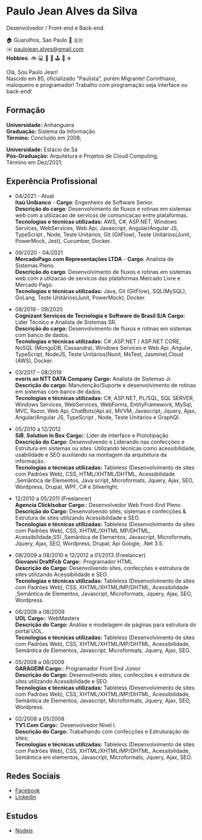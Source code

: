 # Paulo Jean Alves da Silva

Desenvolvedor / Front-end e Back-end.

:house: Guarulhos, Sao Paulo :round_pushpin: :brazil: <br>
:envelope: paulojean.alves@gmail.com <br>
**Hobbies**: :bike: :computer: :runner: :guitar: :joystick: :book: :airplane:

Olá, Sou Paulo Jean!<br>
Nascido em 85, oficializado "Paulista", porém Migrante! Corinthiano, maloqueiro e programador!
Trabalho com programação seja interface ou back-end!

## Formação

**Universidade:** Anhanguera<br>
**Graduação:** Sistema da Informação<br>
**Término:** Concluído em 2008;<br>

**Universidade:** Estácio de Sá<br>
**Pós-Graduação:** Arquitetura e Projetos de Cloud Computing;<br>
Término em Dez/2021;

## Experência Profissional

- 04/2021 - Atual<br>
  **Itaú Unibanco** -
  **Cargo**: Engenheiro de Software Senior.<br>
  **Descrição do cargo**: Desenvolvimento de fluxos e rotinas em sistemas web com a utliizacao de servicos de comunicacao entre plataformas.<br>
  **Tecnologias e técnicas utilizadas:** AWS, C#, ASP.NET, Windows Services, WebServices, Web Api, Javascript, Angular/Angular JS, TypeScript , Node, Teste Unitários, Git (GitFlow), Teste Unitários(Junit, PowerMock, Jest), Cucumber, Docker.

- 09/2020 - 04/2021<br>
  **MercadoPago.com Representações LTDA** -
  **Cargo**: Analista de Sistemas Pleno.<br>
  **Descrição do cargo**: Desenvolvimento de fluxos e rotinas em sistemas web com a utlizacao de servicos das plataformas Mercado Livre e Mercado Pago.<br>
  **Tecnologias e técnicas utilizadas:** Java, Git (GitFlow), SQL(MySQL), GoLang, Teste Unitários(Junit, PowerMock), Docker.

- 08/2019 - 09/2020 <br>
  **Cognizant Serviços de Tecnologia e Software do Brasil S/A**
  **Cargo:** Líder Técnico e Analista de Sistemas SR. <br>
  **Descrição do cargo:** Desenvolvimento de fluxos e rotinas em sistemas com banco de dados.<br>
  **Tecnologias e técnicas utilizadas:** C# ,ASP.NET / ASP.NET CORE, NoSQL (MongoDB, Cassandra), Windows Services e Web Api ,Angular, TypeScript, NodeJS, Teste Unitários(Nunit, MsTest, Jasmine),Cloud (AWS), Docker.

- 03/2017 – 08/2019 <br>
  **everis an NTT DATA Company**
  **Cargo:** Analista de Sistemas Jr. <br>
  **Descrição do cargo:** Manutenção/Suporte e desenvolvimento de rotinas em sistemas com banco de dados.<br>
  **Tecnologias e técnicas utilizadas:** C#, ASP.NET, PL/SQL, SQL SERVER, Windows Services, WebServices, WebForms, EntityFramework, MySql, MVC, Razor, Web Api, ChatBots(Api.ai), MVVM, Javascript, Jquery, Ajax, Angular/Angular JS, TypeScript , Node, Teste Unitários e GraphQl.

- 05/2010 a 12/2012 <br>
  **SiB. Solution In Box**
  **Cargo:**: Líder de interface e Prototipação <br>
  **Descrição do Cargo:** Desenvolvendo e Liderando nas confecções e Estrutura em sistemas ou sites. Utilizando técnicas como acessibilidade, usabilidade e SEO auxiliando na montagem da arquitetura da informação.<br>
  **Tecnologias e técnicas utilizadas:** Tableless (Desenvolvimento de sites com Padrões Web), CSS, HTML/XHTML/DHTML, Acessibilidade ,Semântica de Elementos, Java script, Microformats, Jquery, Ajax, SEO, Wordpress, Drupal, WPF, C# e Silverlight.

- 12/2010 a 05/2011 (Freelancer) <br>
  **Agencia ClickIsobar**
  **Cargo:**: Desenvolvedor Web Front-End Pleno<br>
  **Descrição do Cargo:** Desenvolvendo sites, sistemas e confecções & Estrutura de sites utilizando Acessibilidade e SEO.<br>
  **Tecnologias e técnicas utilizadas:** Tableless (Desenvolvimento de sites com Padrões Web), CSS, XHTML/XHTML MP/DHTML, Acessibilidade,SSI ,Semântica de Elementos, Javascript, Microformats, Jquery, Ajax, SEO, Wordpress, Drupal, Api Google, .Net 3.5.

- 08/2009 a 08/2010 e 12/2012 a 01/2013 (Freelancer) <br>
  **Giovanni DraftFcb**
  **Cargo:**: Programador HTML<br>
  **Descrição do Cargo:** Desenvolvendo sites, confecções e estrutura de sites utilizando Acessibilidade e SEO.<br>
  **Tecnologias e técnicas utilizadas:** Tableless (Desenvolvimento de sites com Padrões Web), CSS, XHTML/XHTML/MP/DHTML, Acessibilidade ,Semântica de Elementos, Javascript, Microformats, Jquery, Ajax, SEO, Wordpress.

- 06/2009 a 08/2009 <br>
  **UOL**
  **Cargo:**: WebMasters<br>
  **Descrição do Cargo:** Análise e modelagem de páginas para estrutura do portal UOL.<br>
  **Tecnologias e técnicas utilizadas:** Tableless (Desenvolvimento de sites com Padrões Web), CSS, XHTML/XHTML/MP/DHTML, Acessibilidade, Semântica de Elementos, Javascript, Microformats, Jquery, Ajax, SEO.

- 05/2008 a 06/2009 <br>
  **GARAGEIM**
  **Cargo:**: Programador Front End Júnior<br>
  **Descrição do Cargo:** Desenvolvendo sites, confecções e estrutura de sites utilizando Acessibilidade e SEO.<br>
  **Tecnologias e técnicas utilizadas:** Tableless (Desenvolvimento de sites com Padrões Web), CSS, XHTML/XHTML/MP/DHTML, Acessibilidade, Semântica de Elementos, Javascript, Microformats, Jquery, Ajax, SEO, Wordpress.

- 02/2008 a 05/2008 <br>
  **TV1.Com**
  **Cargo:**: Desenvolvedor Nível I.<br>
  **Descrição do Cargo:** Trabalhando com confecções e Estruturação de sites;<br>
  **Tecnologias e técnicas utilizadas:** Tableless (Desenvolvimento de sites com Padrões Web), CSS, XHTML/XHTML/MP/DHTML, Acessibilidade, Semântica em elementos, Javascript, Microformats, Jquery, Ajax, SEO.

## Redes Sociais

- [Facebook](https://www.facebook.com/PjMilhouse/)
- [Linkedin](https://www.linkedin.com/in/paulojeanalvesdasilva/)

## Estudos

<!--  - [Java](https://github.com/Milhousepaulojean/MiscellaneousStudies/tree/Java/BackEnd/Java)
- [Git](https://github.com/Milhousepaulojean/MiscellaneousStudies/tree/Git)-->

- [Nodejs](https://github.com/Milhousepaulojean/MiscellaneousStudies/tree/nodejs)

<!-- [curl](https://github.com/Milhousepaulojean/MiscellaneousStudies/tree/command-tips/Curl)
- [.Net](https://github.com/Milhousepaulojean/MiscellaneousStudies/tree/dotNet)
- [terraform](https://github.com/Milhousepaulojean/MiscellaneousStudies/tree/terraform)
- [Angular](https://github.com/Milhousepaulojean/MiscellaneousStudies/tree/Angular) -->
